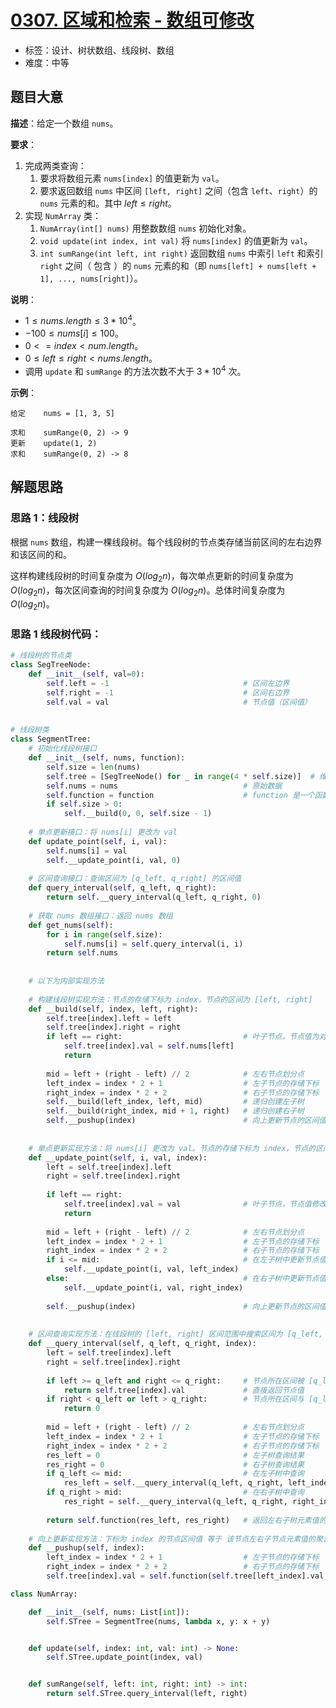 # [0307. 区域和检索 - 数组可修改](https://leetcode.cn/problems/range-sum-query-mutable/)

- 标签：设计、树状数组、线段树、数组
- 难度：中等

## 题目大意

**描述**：给定一个数组 `nums`。

**要求**：

1. 完成两类查询：
   1. 要求将数组元素 `nums[index]` 的值更新为 `val`。
   2. 要求返回数组 `nums` 中区间 `[left, right]` 之间（包含 `left`、`right`）的 `nums` 元素的和。其中 $left \le right$。
2. 实现 `NumArray` 类：
   1. `NumArray(int[] nums)` 用整数数组 `nums` 初始化对象。
   2. `void update(int index, int val)` 将 `nums[index]` 的值更新为 `val`。
   3. `int sumRange(int left, int right)` 返回数组 `nums` 中索引 `left` 和索引 `right` 之间（ 包含 ）的 `nums` 元素的和（即 `nums[left] + nums[left + 1], ..., nums[right]`）。

**说明**：

- $1 \le nums.length \le 3 * 10^4$。
- $-100 \le nums[i] \le 100$。
- $0 <= index < num.length$。
- $0 \le left \le right < nums.length$。
- 调用 `update` 和 `sumRange` 的方法次数不大于 $3 * 10^4$ 次。

**示例**：

```
给定    nums = [1, 3, 5]

求和    sumRange(0, 2) -> 9  
更新    update(1, 2)  
求和    sumRange(0, 2) -> 8  
```

## 解题思路

### 思路 1：线段树

根据 `nums` 数组，构建一棵线段树。每个线段树的节点类存储当前区间的左右边界和该区间的和。

这样构建线段树的时间复杂度为 $O(log_2n)$，每次单点更新的时间复杂度为 $O(log_2n)$，每次区间查询的时间复杂度为 $O(log_2n)$。总体时间复杂度为 $O(log_2n)$。

### 思路 1 线段树代码：

```Python
# 线段树的节点类
class SegTreeNode:
    def __init__(self, val=0):
        self.left = -1                              # 区间左边界
        self.right = -1                             # 区间右边界
        self.val = val                              # 节点值（区间值）
        
        
# 线段树类
class SegmentTree:
    # 初始化线段树接口
    def __init__(self, nums, function):
        self.size = len(nums)
        self.tree = [SegTreeNode() for _ in range(4 * self.size)]  # 维护 SegTreeNode 数组
        self.nums = nums                            # 原始数据
        self.function = function                    # function 是一个函数，左右区间的聚合方法
        if self.size > 0:
            self.__build(0, 0, self.size - 1)
        
    # 单点更新接口：将 nums[i] 更改为 val
    def update_point(self, i, val):
        self.nums[i] = val
        self.__update_point(i, val, 0)
    
    # 区间查询接口：查询区间为 [q_left, q_right] 的区间值
    def query_interval(self, q_left, q_right):
        return self.__query_interval(q_left, q_right, 0)
    
    # 获取 nums 数组接口：返回 nums 数组
    def get_nums(self):
        for i in range(self.size):
            self.nums[i] = self.query_interval(i, i)
        return self.nums
    
    
    # 以下为内部实现方法
    
    # 构建线段树实现方法：节点的存储下标为 index，节点的区间为 [left, right]
    def __build(self, index, left, right):
        self.tree[index].left = left
        self.tree[index].right = right
        if left == right:                           # 叶子节点，节点值为对应位置的元素值
            self.tree[index].val = self.nums[left]
            return
    
        mid = left + (right - left) // 2            # 左右节点划分点
        left_index = index * 2 + 1                  # 左子节点的存储下标
        right_index = index * 2 + 2                 # 右子节点的存储下标
        self.__build(left_index, left, mid)         # 递归创建左子树
        self.__build(right_index, mid + 1, right)   # 递归创建右子树
        self.__pushup(index)                        # 向上更新节点的区间值
    
    
    # 单点更新实现方法：将 nums[i] 更改为 val。节点的存储下标为 index，节点的区间为 [left, right]
    def __update_point(self, i, val, index):
        left = self.tree[index].left
        right = self.tree[index].right
        
        if left == right:
            self.tree[index].val = val              # 叶子节点，节点值修改为 val
            return
        
        mid = left + (right - left) // 2            # 左右节点划分点
        left_index = index * 2 + 1                  # 左子节点的存储下标
        right_index = index * 2 + 2                 # 右子节点的存储下标
        if i <= mid:                                # 在左子树中更新节点值
            self.__update_point(i, val, left_index)
        else:                                       # 在右子树中更新节点值
            self.__update_point(i, val, right_index)
        
        self.__pushup(index)                        # 向上更新节点的区间值
        
    
    # 区间查询实现方法：在线段树的 [left, right] 区间范围中搜索区间为 [q_left, q_right] 的区间值
    def __query_interval(self, q_left, q_right, index):
        left = self.tree[index].left
        right = self.tree[index].right
        
        if left >= q_left and right <= q_right:     # 节点所在区间被 [q_left, q_right] 所覆盖
            return self.tree[index].val             # 直接返回节点值
        if right < q_left or left > q_right:        # 节点所在区间与 [q_left, q_right] 无关
            return 0
    
        mid = left + (right - left) // 2            # 左右节点划分点
        left_index = index * 2 + 1                  # 左子节点的存储下标
        right_index = index * 2 + 2                 # 右子节点的存储下标
        res_left = 0                                # 左子树查询结果
        res_right = 0                               # 右子树查询结果
        if q_left <= mid:                           # 在左子树中查询
            res_left = self.__query_interval(q_left, q_right, left_index)
        if q_right > mid:                           # 在右子树中查询
            res_right = self.__query_interval(q_left, q_right, right_index)
        
        return self.function(res_left, res_right)   # 返回左右子树元素值的聚合计算结果
    
    # 向上更新实现方法：下标为 index 的节点区间值 等于 该节点左右子节点元素值的聚合计算结果
    def __pushup(self, index):
        left_index = index * 2 + 1                  # 左子节点的存储下标
        right_index = index * 2 + 2                 # 右子节点的存储下标
        self.tree[index].val = self.function(self.tree[left_index].val, self.tree[right_index].val)

class NumArray:

    def __init__(self, nums: List[int]):
        self.STree = SegmentTree(nums, lambda x, y: x + y)


    def update(self, index: int, val: int) -> None:
        self.STree.update_point(index, val)


    def sumRange(self, left: int, right: int) -> int:
        return self.STree.query_interval(left, right)
```


